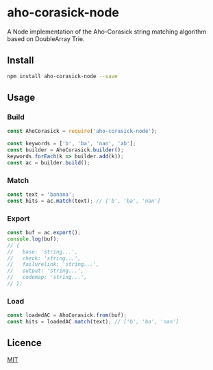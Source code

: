 aho-corasick-node
====

A Node implementation of the Aho-Corasick string matching algorithm based on DoubleArray Trie.

## Install

```bash
npm install aho-corasick-node --save
```

## Usage

### Build
```js
const AhoCorasick = require('aho-corasick-node');

const keywords = ['b', 'ba', 'nan', 'ab'];
const builder = AhoCorasick.builder();
keywords.forEach(k => builder.add(k));
const ac = builder.build();
```

### Match

```js
const text = 'banana';
const hits = ac.match(text); // ['b', 'ba', 'nan']
```

### Export

```js
const buf = ac.export();
console.log(buf);
// {
//   base: 'string...',
//   check: 'string...',
//   failurelink: 'string...',
//   output: 'string...',
//   codemap: 'string...',
// };
```

### Load

```js
const loadedAC = AhoCorasick.from(buf);
const hits = loadedAC.match(text); // ['b', 'ba', 'nan']
```

## Licence

[MIT](https://opensource.org/licenses/MIT)
